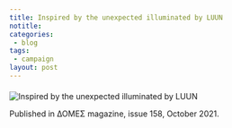 ```yaml
---
title: Inspired by the unexpected illuminated by LUUN
notitle: 
categories:
 - blog
tags:
 - campaign
layout: post
---
```


<div style="margin-top: 20px;">
  <img src="/luun/assets/images/campaign2021/inspired-by-the-unexpected-illuminated-by-luun.jpg" alt="Inspired by the unexpected illuminated by LUUN" class="bordered" />
</div>

Published in ΔΟΜΕΣ magazine, issue 158, October 2021.
